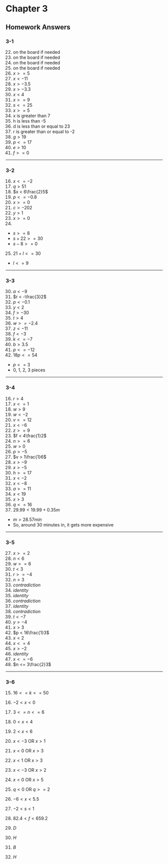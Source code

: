 # Chapter 3

## Homework Answers

### 3-1

22. on the board if needed
23. on the board if needed
24. on the board if needed
25. on the board if needed
26. $x >= 5$
27. $x < -11$
28. $x > -3.5$
29. $x > -3.3$
30. $x < 4$
31. $x >= 9$
32. $s <= 25$
33. $x >= 5$
34. x is greater than 7
35. h is less than -5
36. d is less than or equal to 23
37. r is greater than or equal to -2
38. $g > 19$
39. $p <= 17$
40. $e > 10$
41. $f >= 0$

---

### 3-2

16. $x <= -2$
17. $q > 51$
18. $x < 6\frac{2}5$
19. $p <= -0.8$
20. $x >= 0$
21. $c > -202$
22. $y > 1$
23. $x >= 0$
24. 
  - $s >= 8$
  - $s + 22 >= 30$
  - $s - 8 >= 0$
25. $21 + l <= 30$
  - $l <= 9$

---

### 3-3

30. $a < -9$
31. $r < -\frac{3}2$
32. $p < -0.1$
33. $y < 2$
34. $f > -30$
35. $t > 4$
36. $w >= -2.4$
37. $z < -11$
38. $f < -3$
39. $k <= -7$
40. $b > 3.5$
41. $p <= -12$
42. $18p <= 54$
  - $p <= 3$
  - 0, 1, 2, 3 pieces

---

### 3-4

16. $r > 4$
17. $x <= 1$
18. $w > 9$
19. $w < -2$
20. $v <= 12$
21. $x < -6$
22. $z >= 9$
23. $f < 4\frac{1}2$
24. $n >= 6$
25. $w > 0$
26. $p > -5$
27. $v > 1\frac{1}6$
28. $x > -9$
29. $x > -5$
30. $h >= 17$
31. $x < -2$
32. $x < -8$
33. $a >= 11$
34. $x < 19$
35. $x > 3$
36. $q <= 16$
37. $29.99 < 19.99 + 0.35m$
  - $m > 28.57 min$
  - So, around 30 minutes in, it gets more expensive

---

### 3-5

27. $x >= 2$
28. $n < 6$
29. $w >= 6$
30. $t < 3$
31. $r >= -4$
32. $n > 3$
33. $contradiction$
34. $identity$
35. $identity$
36. $contradiction$
37. $identity$
38. $contradiction$
39. $t < -7$
40. $y > -4$
41. $x > 3$
42. $p < 16\frac{1}3$
43. $x < 2$
44. $x <= 4$
45. $x > -2$
46. $identity$
47. $x <= -6$
48. $n <= 3\frac{2}3$

---

### 3-6

15. $16 <= k <= 50$
16. $-2 < x < 0$
17. $3 <= n <= 6$
18. $0 < x < 4$
19. $2 < x < 6$
20. $x < -3$ OR $x > 1$
21. $x < 0$ OR $x > 3$
22. $x < 1$ OR $x > 3$
23. $x < -3$ OR $x > 2$
24. $x < 0$ OR $x > 5$
25. $q < 0$ OR $q >= 2$
26. $-6 < x < 5.5$
27. $-2 < s < 1$
28. $82.4 < f < 659.2$


47. $D$
48. $H$
49. $B$
50. $H$
